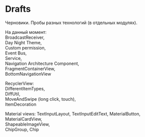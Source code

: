 # Drafts

Черновики. Пробы разных технологий (в отдельных модулях).

На данный момент:  
BroadcastReceiver,  
Day Night Theme,  
Custom permission,  
Event Bus,  
Service,  
Navigation Architecture Component,  
FragmentContainerView,  
BottomNavigationView

RecyclerView:  
DifferentItemTypes,  
DiffUtil,  
MoveAndSwipe (long click, touch),  
ItemDecoration  

Material views:
TextInputLayout, TextInputEditText, 
MaterialButton,
MaterialCardView,  
ShapeableImageView,  
ChipGroup, Chip
